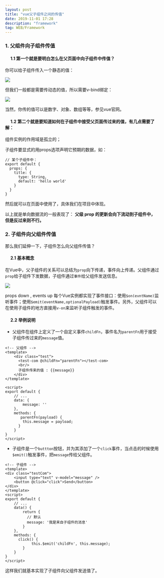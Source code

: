 ```yaml
---
layout: post
title: "vue父子组件之间的传值"
date: 2019-11-01 17:28
description: "framework"
tag: WEB/Framework 
---
```


### 1. 父组件向子组件传值

#### &emsp; 1.1 第一个就是要明白怎么在父页面中向子组件中传值？

你可以给子组件传入一个静态的值：

![](https://tva1.sinaimg.cn/large/006y8mN6ly1g8ogdk4eofj30gq01ft8i.jpg)   

但我们一般都是需要传动态的值，所以需要v-bind绑定：   

![](https://tva1.sinaimg.cn/large/006y8mN6ly1g8ogdyto18j30gn038747.jpg)   

当然，你传的值可以是数字、对象、数组等等，参见vue官网。   


#### &emsp; 1.2 第二个就是要知道如何在子组件中接受父页面传过来的值，有几点需要了解：

组件实例的作用域是孤立的；

子组件要显式的用props选项声明它预期的数据，如：

```
// 某个子组件中：
export default {
  props: {
    title: {
      type: String,
      default: 'hello world'
    }
  }
}
```   

然后就可以在页面中使用了，具体我们在项目中体现。

以上就是单向数据流的一般表现了： **父级 prop 的更新会向下流动到子组件中，但是反过来则不行。**   

### 2. 子组件向父组件传值

那么我们延伸一下，子组件怎么向父组件传值？   

#### &emsp; 2.1 基本概念

在Vue中，父子组件的关系可以总结为`prop`向下传递，事件向上传递。父组件通过`prop`给子组件下发数据，子组件通过`事件`给父组件发送信息。
   
   ![](https://tva1.sinaimg.cn/large/006y8mN6ly1g8ogedzh3aj306u06smx0.jpg)


props down , events up
每个Vue实例都实现了事件接口：使用`$on(evntName)`监听事件；使用`$emit(eventName,optionalPayload)`触发事件。另外，父组件可以在使用子组件的地方直接用`v-on`来监听子组件触发的事件。   

#### &emsp; 2.2 举例说明

+ 父组件在组件上定义了一个自定义事件`childFn`，事件名为`parentFn`用于接受子组件传过来的`message`值。

```
<!-- 父组件 -->
<template>
    <div class="test">
      <test-com @childFn="parentFn"></test-com>
      <br/> 
      子组件传来的值 : {{message}}
    </div>
</template>

<script>
export default {
    // ...
    data: {
        message: ''
    },
    methods: {
       parentFn(payload) {
        this.message = payload;
      }
    }
}
</script>
```   

+ 子组件是一个`buttton`按钮，并为其添加了一个`click`事件，当点击的时候使用`$emit()`触发事件，把`message`传给父组件。   

```
<!-- 子组件 -->
<template> 
<div class="testCom">
    <input type="text" v-model="message" />
    <button @click="click">Send</button>
</div>
</template>
<script>
export default {
    // ...
    data() {
        return {
          // 默认
          message: '我是来自子组件的消息'
        }
    },
    methods: {
      click() {
            this.$emit('childFn', this.message);
        }
    }    
}
</script>
```   

这样我们就基本实现了子组件向父组件发送值了。

